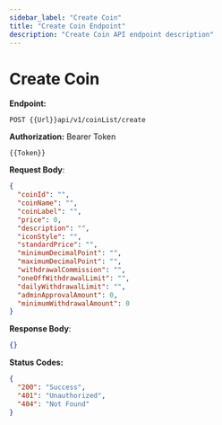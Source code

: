 ```yaml
---
sidebar_label: "Create Coin"
title: "Create Coin Endpoint"
description: "Create Coin API endpoint description"
---
```


# Create Coin

**Endpoint:**

```
POST {{Url}}api/v1/coinList/create
```

**Authorization:** Bearer Token

```
{{Token}}
```

**Request Body**:

```json
{
  "coinId": "",
  "coinName": "",
  "coinLabel": "",
  "price": 0,
  "description": "",
  "iconStyle": "",
  "standardPrice": "",
  "minimumDecimalPoint": "",
  "maximumDecimalPoint": "",
  "withdrawalCommission": "",
  "oneOffWithdrawalLimit": "",
  "dailyWithdrawalLimit": "",
  "adminApprovalAmount": 0,
  "minimumWithdrawalAmount": 0
}
```

**Response Body**:

```json
{}
```

**Status Codes:**

```json
{
  "200": "Success",
  "401": "Unauthorized",
  "404": "Not Found"
}
```
